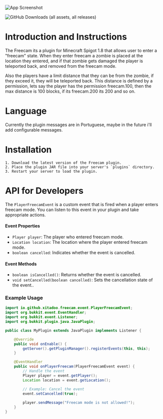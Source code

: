 ![App Screenshot](https://i.imgur.com/PKcjBsL.png)

![GitHub Downloads (all assets, all releases)](https://img.shields.io/github/downloads/ItzXitado/Freecam/total)


# Introduction and Instructions

The Freecam its a plugin for Minecraft Spigot 1.8 that allows user to enter a "freecam" state. When they enter freecam a zombie is placed at the location they entered, and if that zombie gets damaged the player is teleported back, and removed from the freecam mode.

Also the players have a limit distance that they can be from the zombie, if they exceed it, they will be teleported back.
This distance is defined by a permission, lets say the player has the permission freecam.100, then the max distance is 100 blocks, if its freecam.200 its 200 and so on.

# Language

Currently the plugin messages are in Portuguese, maybe in the future i'll add configurable messages.

# Installation

    1. Download the latest version of the Freecam plugin.
    2. Place the plugin JAR file into your server's `plugins` directory.
    3. Restart your server to load the plugin.


# API for Developers

The `PlayerFreecamEvent` is a custom event that is fired when a player enters freecam mode. You can listen to this event in your plugin and take appropriate actions.

#### Event Properties

- `Player player`: The player who entered freecam mode.
- `Location location`: The location where the player entered freecam mode.
- `boolean cancelled`: Indicates whether the event is cancelled.

#### Event Methods

- `boolean isCancelled()`: Returns whether the event is cancelled.
- `void setCancelled(boolean cancelled)`: Sets the cancellation state of the event..

### Example Usage

```java
import io.github.xitadoo.freecam.event.PlayerFreecamEvent;
import org.bukkit.event.EventHandler;
import org.bukkit.event.Listener;
import org.bukkit.plugin.java.JavaPlugin;

public class MyPlugin extends JavaPlugin implements Listener {

    @Override
    public void onEnable() {
        getServer().getPluginManager().registerEvents(this, this);
    }

    @EventHandler
    public void onPlayerFreecam(PlayerFreecamEvent event) {
        // Handle the event
        Player player = event.getPlayer();
        Location location = event.getLocation();

        // Example: Cancel the event
        event.setCancelled(true);
        
        player.sendMessage("Freecam mode is not allowed!");
    }
}

